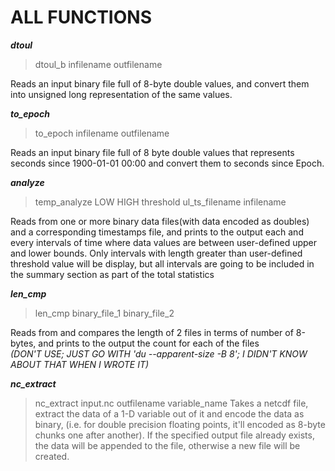 # ALL FUNCTIONS

***dtoul***  
> dtoul\_b infilename outfilename

Reads an input binary file full of 8-byte double values, and convert them
into unsigned long representation of the same values.  

***to_epoch***  
> to\_epoch infilename outfilename

Reads an input binary file full of 8 byte double values that represents
seconds since 1900-01-01 00:00 and convert them to seconds since Epoch.  

***analyze***  
> temp\_analyze LOW HIGH threshold ul\_ts\_filename infilename

Reads from one or more binary data files(with data encoded as doubles) and a corresponding
timestamps file, and prints to the output each and every intervals of time where data values 
are between user-defined upper and lower bounds. Only intervals with length greater than 
user-defined threshold value will be display, but all intervals are going to be included in the
summary section as part of the total statistics  

***len_cmp***  
> len\_cmp binary\_file\_1 binary\_file\_2

Reads from and compares the length of 2 files in terms of number of 8-bytes, and prints to the
output the count for each of the files  
_(DON'T USE; JUST GO WITH 'du --apparent-size -B 8'; I DIDN'T KNOW ABOUT THAT WHEN I WROTE IT)_  

***nc_extract***  

> nc\_extract input.nc outfilename variable\_name
Takes a netcdf file, extract the data of a 1-D variable out of it and encode the data as binary,
(i.e. for double precision floating points, it'll encoded as 8-byte chunks one after another). If
the specified output file already exists, the data will be appended to the file, otherwise a new
file will be created.  
